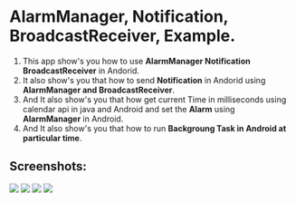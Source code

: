 # AlarmManager, Notification, BroadcastReceiver, Example.

1) This app show's you how to use **AlarmManager Notification BroadcastReceiver** in Andorid.
2) It also show's you that how to send **Notification** in Andorid using **AlarmManager and BroadcastReceiver**.
3) And It also show's you that how get current Time in milliseconds using calendar api in java and Android and set the **Alarm**
using **AlarmManager** in Android. 
4) And It also show's you that how to run **Backgroung Task in Android at particular time**.

## Screenshots:

![](https://github.com/krunalpatel3/AlarmManager-Notification-BroadcastReceiver-Example/blob/master/Screenshots/Screenshot_20180807-160354.png)
![](https://github.com/krunalpatel3/AlarmManager-Notification-BroadcastReceiver-Example/blob/master/Screenshots/Screenshot_20180807-160408.png)
![](https://github.com/krunalpatel3/AlarmManager-Notification-BroadcastReceiver-Example/blob/master/Screenshots/Screenshot_20180807-160443.png)
![](https://github.com/krunalpatel3/AlarmManager-Notification-BroadcastReceiver-Example/blob/master/Screenshots/Screenshot_20180807-160548.png)
